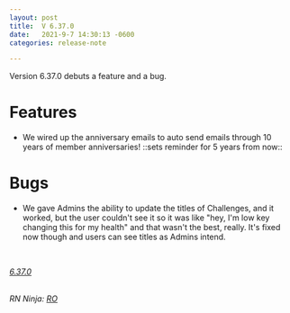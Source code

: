 ```yaml
---
layout: post
title:  V 6.37.0
date:   2021-9-7 14:30:13 -0600
categories: release-note

---
```

Version 6.37.0 debuts a feature and a bug.   

# Features

- We wired up the anniversary emails to auto send emails through 10 years of member anniversaries! ::sets reminder for 5 years from now::

# Bugs

- We gave Admins the ability to update the titles of Challenges, and it worked, but the user couldn't see it so it was like "hey, I'm low key changing this for my health" and that wasn't the best, really. It's fixed now though and users can see titles as Admins intend. 


<br/>

*[6.37.0](https://github.com/streetparking/my-streetparking/releases/tag/v6.37.0)*
<br/>
<br/>

_RN Ninja: [RO](https://github.com/robyanna)_
 
 
 